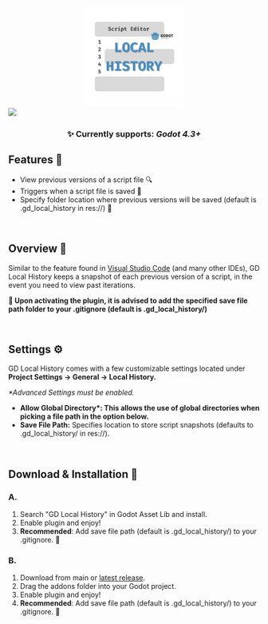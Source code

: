 <div align="center">
 <img height="200" src="icon.svg" width="200"/>
</div>
<img src="https://github.com/jaydensipe/GD-Local-History/assets/47132280/b65a93e1-3348-4672-870b-9032d932415e"/>
<br/>
<h3 align="center">✨ Currently supports: <b><i>Godot 4.3+</i></b></h3>

<h2>Features 📃</h2>
<ul>
 <li>View previous versions of a script file 🔍</li>
 <li>Triggers when a script file is saved 📜</li>
 <li>Specify folder location where previous versions will be saved (default is .gd_local_history in res://) 📂</li>
</ul>

<br/>

<h2>Overview 📌</h2>
<p>Similar to the feature found in <a href="https://code.visualstudio.com/updates/v1_66#_local-history">Visual Studio Code</a> (and many other IDEs), GD Local History keeps a snapshot of each previous version of a script, in the event you need to view past iterations.</p>
<p><b>🎯 Upon activating the plugin, it is advised to add the specified save file path folder to your .gitignore (default is .gd_local_history/)</b></p>

<br/>

<h2>Settings ⚙️</h2>
<p>GD Local History comes with a few customizable settings located under <b>Project Settings -> General -> Local History.</b></p>
<p><i>*Advanced Settings must be enabled.</i></p>
<ul>
 <li><b>Allow Global Directory*: This allows the use of global directories when picking a file path in the option below.</b></li>
 <li><b>Save File Path:</b> Specifies location to store script snapshots (defaults to .gd_local_history/ in res://).</li>
</ul>

<br/>

<h2>Download & Installation 🚀</h2>
<h3>A.</h3> 
<ol>
 <li>Search "GD Local History" in Godot Asset Lib and install.</li>
 <li>Enable plugin and enjoy!</li>
 <li><b>Recommended</b>: Add save file path (default is .gd_local_history/) to your .gitignore. 🎯</li>
</ol>
<h3>B.</h3>
<ol>
 <li>Download from main or <a href="https://github.com/jaydensipe/GD-Local-History/releases">latest release</a>.</li>
 <li>Drag the addons folder into your Godot project.</li>
 <li>Enable plugin and enjoy!</li>
 <li><b>Recommended</b>: Add save file path (default is .gd_local_history/) to your .gitignore. 🎯</li>
</ol>

